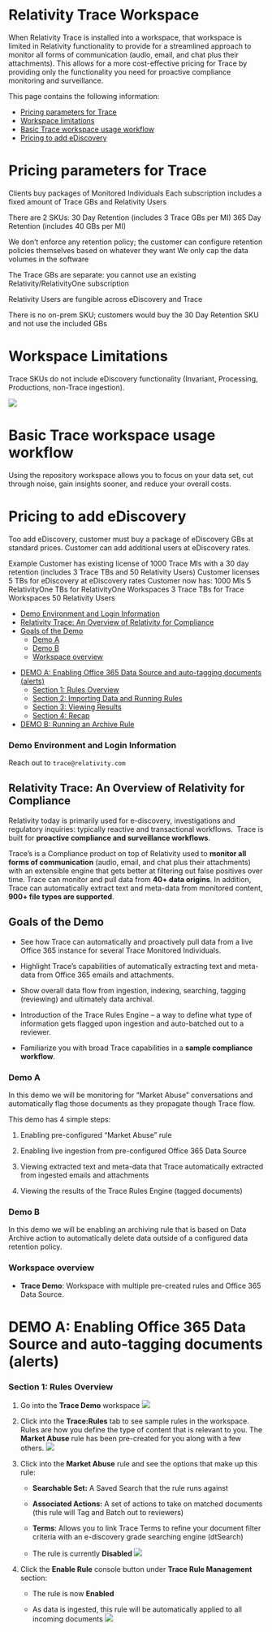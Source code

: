 Relativity Trace Workspace
===========================

When Relativity Trace is installed into a workspace, that workspace is limited in Relativity functionality to provide for a streamlined approach to monitor all forms of communication (audio, email, and chat plus their attachments). This allows for a more cost-effective pricing for Trace by providing only the functionality you need for proactive compliance monitoring and surveillance.

This page contains the following information:

- [Pricing parameters for Trace](#pricing-parameters-for-trace)
- [Workspace limitations](#workspace-limitations)
- [Basic Trace workspace usage workflow](#basic-trace-workspace-usage-workflow)
- [Pricing to add eDiscovery](#pricing-to-add-ediscovery)




Pricing parameters for Trace
============================

Clients buy packages of Monitored Individuals
Each subscription includes a fixed amount of Trace GBs and Relativity Users

There are 2 SKUs:
30 Day Retention (includes 3 Trace GBs per MI)
365 Day Retention (includes 40 GBs per MI)

We don’t enforce any retention policy; the customer can configure retention policies themselves based on whatever they want
We only cap the data volumes in the software

The Trace GBs are separate: you cannot use an existing Relativity/RelativityOne subscription

Relativity Users are fungible across eDiscovery and Trace

There is no on-prem SKU; customers would buy the 30 Day Retention SKU and not use the included GBs



Workspace Limitations
=====================

Trace SKUs do not include eDiscovery functionality (Invariant, Processing, Productions, non-Trace ingestion).

![](media/limitations_chart.png)



Basic Trace workspace usage workflow
====================================
Using the repository workspace allows you to focus on your data set, cut through noise, gain insights sooner, and reduce your overall costs.


Pricing to add eDiscovery
=========================

Too add eDiscovery, customer must buy a package of eDiscovery GBs at standard prices. Customer can add additional users at eDiscovery rates.

Example
Customer has existing license of 1000 Trace MIs with a 30 day retention (includes 3 Trace TBs and 50 Relativity Users)
Customer licenses 5 TBs for eDiscovery at eDiscovery rates
Customer now has:
1000 MIs
5 RelativityOne TBs for RelativityOne Workspaces
3 Trace TBs for Trace Workspaces
50 Relativity Users 



  * [Demo Environment and Login Information](#demo-environment-and-login-information)
  * [Relativity Trace: An Overview of Relativity for Compliance](#relativity-trace--an-overview-of-relativity-for-compliance)
  * [Goals of the Demo](#goals-of-the-demo)
    + [Demo A](#demo-a)
    + [Demo B](#demo-b)
    + [Workspace overview](#workspace-overview)
- [DEMO A: Enabling Office 365 Data Source and auto-tagging documents (alerts)](#demo-a--enabling-office-365-data-source-and-auto-tagging-documents--alerts-)
    + [Section 1: Rules Overview](#section-1--rules-overview)
    + [Section 2: Importing Data and Running Rules](#section-2--importing-data-and-running-rules)
    + [Section 3: Viewing Results](#section-3--viewing-results)
    + [Section 4: Recap](#section-4--recap)
- [DEMO B: Running an Archive Rule](#demo-b--running-an-archive-rule)

### Demo Environment and Login Information

Reach out to `trace@relativity.com`

Relativity Trace: An Overview of Relativity for Compliance
----------------------------------------------------------

Relativity today is primarily used for e-discovery, investigations and
regulatory inquiries: typically reactive and transactional workflows.  Trace is
built for **proactive compliance and surveillance workflows**.

Trace’s is a Compliance product on top of Relativity used to **monitor all forms
of communication** (audio, email, and chat plus their attachments) with an
extensible engine that gets better at filtering out false positives over time.
Trace can monitor and pull data from **40+ data origins**. In addition, Trace
can automatically extract text and meta-data from monitored content, **900+ file
types are supported**.

Goals of the Demo
-----------------

-   See how Trace can automatically and proactively pull data from a live Office
    365 instance for several Trace Monitored Individuals.

-   Highlight Trace’s capabilities of automatically extracting text and
    meta-data from Office 365 emails and attachments.

-   Show overall data flow from ingestion, indexing, searching, tagging
    (reviewing) and ultimately data archival.

-   Introduction of the Trace Rules Engine – a way to define what type of
    information gets flagged upon ingestion and auto-batched out to a reviewer.

-   Familiarize you with broad Trace capabilities in a **sample compliance
    workflow**.

### Demo A 

In this demo we will be monitoring for “Market Abuse” conversations and
automatically flag those documents as they propagate though Trace flow.

This demo has 4 simple steps:

1.  Enabling pre-configured “Market Abuse” rule

2.  Enabling live ingestion from pre-configured Office 365 Data Source

3.  Viewing extracted text and meta-data that Trace automatically extracted from
    ingested emails and attachments

4.  Viewing the results of the Trace Rules Engine (tagged documents)

### Demo B

In this demo we will be enabling an archiving rule that is based on Data Archive
action to automatically delete data outside of a configured data retention
policy.

### Workspace overview 

-   **Trace Demo**: Workspace with multiple pre-created rules and Office 365
    Data Source.

DEMO A: Enabling Office 365 Data Source and auto-tagging documents (alerts)
===========================================================================

### Section 1: Rules Overview

1.  Go into the **Trace Demo** workspace
    ![](media/e0c6e9c767be9be77cafb3db4eebef9b.png)

2.  Click into the **Trace:Rules** tab to see sample rules in the workspace.
    Rules are how you define the type of content that is relevant to you. The
    **Market Abuse** rule has been pre-created for you along with a few others.
    ![](media/cbcdbe80b994aff6e31fad731db5362e.png)

3.  Click into the **Market Abuse** rule and see the options that make up this
    rule:

    -   **Searchable Set:** A Saved Search that the rule runs against

    -   **Associated Actions:** A set of actions to take on matched documents (this
    rule will Tag and Batch out to reviewers)

    -   **Terms**: Allows you to link Trace Terms to refine your document filter
    criteria with an e-discovery grade searching engine (dtSearch)

    -   The rule is currently **Disabled**
    ![](media/0c099bc9669ce508b9a1110a66cd15ca.png)

4.  Click the **Enable Rule** console button under **Trace Rule Management** section:

    -   The rule is now **Enabled**

    -   As data is ingested, this rule will be automatically applied to all incoming
    documents
    ![](media/9121eef9fa793b0003021602cefabbe2.png)

